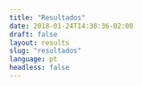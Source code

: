 ```yaml
---
title: "Resultados"
date: 2018-01-24T14:30:36-02:00
draft: false
layout: results
slug: "resultados"
language: pt
headless: false
---
```

